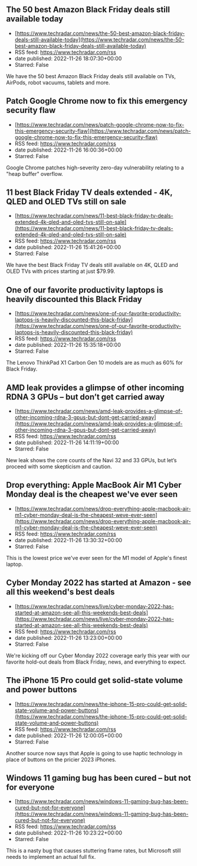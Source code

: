 ## The 50 best Amazon Black Friday deals still available today
 - [https://www.techradar.com/news/the-50-best-amazon-black-friday-deals-still-available-today](https://www.techradar.com/news/the-50-best-amazon-black-friday-deals-still-available-today)
 - RSS feed: https://www.techradar.com/rss
 - date published: 2022-11-26 18:07:30+00:00
 - Starred: False

We have the 50 best Amazon Black Friday deals still available on TVs, AirPods, robot vacuums, tablets and more.

## Patch Google Chrome now to fix this emergency security flaw
 - [https://www.techradar.com/news/patch-google-chrome-now-to-fix-this-emergency-security-flaw](https://www.techradar.com/news/patch-google-chrome-now-to-fix-this-emergency-security-flaw)
 - RSS feed: https://www.techradar.com/rss
 - date published: 2022-11-26 16:00:36+00:00
 - Starred: False

Google Chrome patches high-severity zero-day vulnerability relating to a "heap buffer" overflow.

## 11 best Black Friday TV deals extended - 4K, QLED and OLED TVs still on sale
 - [https://www.techradar.com/news/11-best-black-friday-tv-deals-extended-4k-qled-and-oled-tvs-still-on-sale](https://www.techradar.com/news/11-best-black-friday-tv-deals-extended-4k-qled-and-oled-tvs-still-on-sale)
 - RSS feed: https://www.techradar.com/rss
 - date published: 2022-11-26 15:41:26+00:00
 - Starred: False

We have the best Black Friday TV deals still available on 4K, QLED and OLED TVs with prices starting at just $79.99.

## One of our favorite productivity laptops is heavily discounted this Black Friday
 - [https://www.techradar.com/news/one-of-our-favorite-productivity-laptops-is-heavily-discounted-this-black-friday](https://www.techradar.com/news/one-of-our-favorite-productivity-laptops-is-heavily-discounted-this-black-friday)
 - RSS feed: https://www.techradar.com/rss
 - date published: 2022-11-26 15:35:18+00:00
 - Starred: False

The Lenovo ThinkPad X1 Carbon Gen 10 models are as much as 60% for Black Friday.

## AMD leak provides a glimpse of other incoming RDNA 3 GPUs – but don’t get carried away
 - [https://www.techradar.com/news/amd-leak-provides-a-glimpse-of-other-incoming-rdna-3-gpus-but-dont-get-carried-away](https://www.techradar.com/news/amd-leak-provides-a-glimpse-of-other-incoming-rdna-3-gpus-but-dont-get-carried-away)
 - RSS feed: https://www.techradar.com/rss
 - date published: 2022-11-26 14:11:19+00:00
 - Starred: False

New leak shows the core counts of the Navi 32 and 33 GPUs, but let’s proceed with some skepticism and caution.

## Drop everything: Apple MacBook Air M1 Cyber Monday deal is the cheapest we've ever seen
 - [https://www.techradar.com/news/drop-everything-apple-macbook-air-m1-cyber-monday-deal-is-the-cheapest-weve-ever-seen](https://www.techradar.com/news/drop-everything-apple-macbook-air-m1-cyber-monday-deal-is-the-cheapest-weve-ever-seen)
 - RSS feed: https://www.techradar.com/rss
 - date published: 2022-11-26 13:30:32+00:00
 - Starred: False

This is the lowest price we've ever seen for the M1 model of Apple's finest laptop.

## Cyber Monday 2022 has started at Amazon - see all this weekend's best deals
 - [https://www.techradar.com/news/live/cyber-monday-2022-has-started-at-amazon-see-all-this-weekends-best-deals](https://www.techradar.com/news/live/cyber-monday-2022-has-started-at-amazon-see-all-this-weekends-best-deals)
 - RSS feed: https://www.techradar.com/rss
 - date published: 2022-11-26 13:23:00+00:00
 - Starred: False

We're kicking off our Cyber Monday 2022 coverage early this year with our favorite hold-out deals from Black Friday, news, and everything to expect.

## The iPhone 15 Pro could get solid-state volume and power buttons
 - [https://www.techradar.com/news/the-iphone-15-pro-could-get-solid-state-volume-and-power-buttons](https://www.techradar.com/news/the-iphone-15-pro-could-get-solid-state-volume-and-power-buttons)
 - RSS feed: https://www.techradar.com/rss
 - date published: 2022-11-26 12:00:05+00:00
 - Starred: False

Another source now says that Apple is going to use haptic technology in place of buttons on the pricier 2023 iPhones.

## Windows 11 gaming bug has been cured – but not for everyone
 - [https://www.techradar.com/news/windows-11-gaming-bug-has-been-cured-but-not-for-everyone](https://www.techradar.com/news/windows-11-gaming-bug-has-been-cured-but-not-for-everyone)
 - RSS feed: https://www.techradar.com/rss
 - date published: 2022-11-26 10:23:22+00:00
 - Starred: False

This is a nasty bug that causes stuttering frame rates, but Microsoft still needs to implement an actual full fix.
